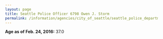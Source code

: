 ```yaml
---
layout: page
title: Seattle Police Officer 6798 Owen J. Storm
permalink: /information/agencies/city_of_seattle/seattle_police_department/copbook/6798/
---
```


**Age as of Feb. 24, 2016:** 37.0
